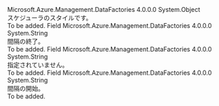 <Type Name="SchedulerStyle" FullName="Microsoft.Azure.Management.DataFactories.Common.Models.SchedulerStyle">
  <TypeSignature Language="C#" Value="public static class SchedulerStyle" />
  <TypeSignature Language="ILAsm" Value=".class public auto ansi abstract sealed beforefieldinit SchedulerStyle extends System.Object" />
  <TypeSignature Language="DocId" Value="T:Microsoft.Azure.Management.DataFactories.Common.Models.SchedulerStyle" />
  <TypeSignature Language="VB.NET" Value="Public Class SchedulerStyle" />
  <TypeSignature Language="F#" Value="type SchedulerStyle = class" />
  <AssemblyInfo>
    <AssemblyName>Microsoft.Azure.Management.DataFactories</AssemblyName>
    <AssemblyVersion>4.0.0.0</AssemblyVersion>
  </AssemblyInfo>
  <Base>
    <BaseTypeName>System.Object</BaseTypeName>
  </Base>
  <Interfaces />
  <Docs>
    <summary>
            スケジューラのスタイルです。
            </summary>
    <remarks>To be added.</remarks>
  </Docs>
  <Members>
    <Member MemberName="EndOfInterval">
      <MemberSignature Language="C#" Value="public const string EndOfInterval;" />
      <MemberSignature Language="ILAsm" Value=".field public static literal string EndOfInterval" />
      <MemberSignature Language="DocId" Value="F:Microsoft.Azure.Management.DataFactories.Common.Models.SchedulerStyle.EndOfInterval" />
      <MemberSignature Language="VB.NET" Value="Public Const EndOfInterval As String " />
      <MemberSignature Language="F#" Value="val mutable EndOfInterval : string" Usage="Microsoft.Azure.Management.DataFactories.Common.Models.SchedulerStyle.EndOfInterval" />
      <MemberType>Field</MemberType>
      <AssemblyInfo>
        <AssemblyName>Microsoft.Azure.Management.DataFactories</AssemblyName>
        <AssemblyVersion>4.0.0.0</AssemblyVersion>
      </AssemblyInfo>
      <ReturnValue>
        <ReturnType>System.String</ReturnType>
      </ReturnValue>
      <Docs>
        <summary>
            間隔の終了。
            </summary>
        <remarks>To be added.</remarks>
      </Docs>
    </Member>
    <Member MemberName="NotSpecified">
      <MemberSignature Language="C#" Value="public const string NotSpecified;" />
      <MemberSignature Language="ILAsm" Value=".field public static literal string NotSpecified" />
      <MemberSignature Language="DocId" Value="F:Microsoft.Azure.Management.DataFactories.Common.Models.SchedulerStyle.NotSpecified" />
      <MemberSignature Language="VB.NET" Value="Public Const NotSpecified As String " />
      <MemberSignature Language="F#" Value="val mutable NotSpecified : string" Usage="Microsoft.Azure.Management.DataFactories.Common.Models.SchedulerStyle.NotSpecified" />
      <MemberType>Field</MemberType>
      <AssemblyInfo>
        <AssemblyName>Microsoft.Azure.Management.DataFactories</AssemblyName>
        <AssemblyVersion>4.0.0.0</AssemblyVersion>
      </AssemblyInfo>
      <ReturnValue>
        <ReturnType>System.String</ReturnType>
      </ReturnValue>
      <Docs>
        <summary>
            指定されていません。
            </summary>
        <remarks>To be added.</remarks>
      </Docs>
    </Member>
    <Member MemberName="StartOfInterval">
      <MemberSignature Language="C#" Value="public const string StartOfInterval;" />
      <MemberSignature Language="ILAsm" Value=".field public static literal string StartOfInterval" />
      <MemberSignature Language="DocId" Value="F:Microsoft.Azure.Management.DataFactories.Common.Models.SchedulerStyle.StartOfInterval" />
      <MemberSignature Language="VB.NET" Value="Public Const StartOfInterval As String " />
      <MemberSignature Language="F#" Value="val mutable StartOfInterval : string" Usage="Microsoft.Azure.Management.DataFactories.Common.Models.SchedulerStyle.StartOfInterval" />
      <MemberType>Field</MemberType>
      <AssemblyInfo>
        <AssemblyName>Microsoft.Azure.Management.DataFactories</AssemblyName>
        <AssemblyVersion>4.0.0.0</AssemblyVersion>
      </AssemblyInfo>
      <ReturnValue>
        <ReturnType>System.String</ReturnType>
      </ReturnValue>
      <Docs>
        <summary>
            間隔の開始。
            </summary>
        <remarks>To be added.</remarks>
      </Docs>
    </Member>
  </Members>
</Type>